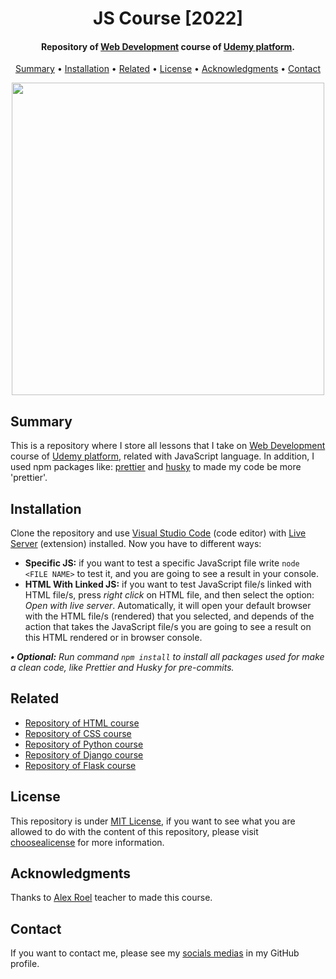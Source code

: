 <h1 align="center">
    JS Course [2022]
</h1>

<h4 align="center">
    Repository of <a href="https://www.udemy.com/course/programacion-desarrollo-web/" target="_blank">Web Development<a> course of <a href="https://www.udemy.com/" target="_blank">Udemy platform</a>.
</h4>

<p align="center">
    <a href="#----summary">Summary</a> •
    <a href="#----installation">Installation</a> •
    <a href="#----related">Related</a> •
    <a href="#----license">License</a> •
    <a href="#----acknowledgments">Acknowledgments</a> •
    <a href="#----contact">Contact</a>
</p>

<p align="center">
    <img src="https://user-images.githubusercontent.com/88015479/210126782-0440c45a-65b2-47a7-9863-ad31fb1c34b5.png" width="500">
</p>

<h2>
    Summary
</h2>
<p>
    This is a repository where I store all lessons that I take on <a href="https://www.udemy.com/course/programacion-desarrollo-web/" target="_blank">Web Development<a> course of <a href="https://www.udemy.com/" target="_blank">Udemy platform</a>, related with JavaScript language. In addition, I used npm packages like: <a href="https://prettier.io/" target="_blank">prettier</a> and <a href="https://github.com/typicode/husky" target="_blank">husky</a> to made my code be more 'prettier'.
</p>

<h2>
    Installation
</h2>
<p>
    Clone the repository and use <a href="https://code.visualstudio.com/" target="_blank">Visual Studio Code</a> (code editor) with <a href="https://marketplace.visualstudio.com/items?itemName=ritwickdey.LiveServer" target="_blank">Live Server</a> (extension) installed. Now you have to different ways:
    <ul>
        <li>
            <strong>Specific JS:</strong> if you want to test a specific JavaScript file write <code>node &lt;FILE NAME&gt;</code> to test it, and you are going to see a result in your console.
        </li>
        <li>
            <strong>HTML With Linked JS:</strong> if you want to test JavaScript file/s linked with HTML file/s, press <i>right click</i> on HTML file, and then select the option: <i>Open with live server</i>. Automatically, it will open your default browser with the HTML file/s (rendered) that you selected, and depends of the action that takes the JavaScript file/s you are going to see a result on this HTML rendered or in browser console.
        </li>
    </ul>
</p>

<p>
    <i>
        <strong>• Optional:</strong>
        Run command <code>npm install</code> to install all packages used for make a clean code, like Prettier and Husky for pre-commits.
    </i>
</p>

<h2>
    Related
</h2>
<p>
    <ul>    
        <li>
            <a href="https://github.com/hozlucas28/HTML-Course-2022" target="_blank">Repository of HTML course</a>
        </li>
        <li>
            <a href="https://github.com/hozlucas28/CSS-Course-2022" target="_blank">Repository of CSS course</a>
        </li>
        <li>
            <a href="https://github.com/hozlucas28/Python-Course-2022" target="_blank">Repository of Python course</a>
        </li>
        <li>
            <a href="https://github.com/hozlucas28/Django-Course-2022" target="_blank">Repository of Django course</a>
        </li>
        <li>
            <a href="https://github.com/hozlucas28/Flask-Course-2022" target="_blank">Repository of Flask course</a>
        </li>
    </ul>
</p>

<h2>
    License
</h2>
<p>
    This repository is under <a href="./LICENSE" target="_blank">MIT License</a>, if you want to see what you are allowed to do with the content of this repository, please visit <a href="https://choosealicense.com/licenses/" target="_blank">choosealicense</a> for more information.
</p>

<h2>
    Acknowledgments
</h2>
<p>
    Thanks to <a href="https://www.udemy.com/user/alex-roel/" target="_blank">Alex Roel</a> teacher to made this course.
</p>

<h2>
    Contact
</h1>
<p>
    If you want to contact me, please see my <a href="https://github.com/hozlucas28" target="_blank">socials medias</a> in my GitHub profile.
</p>
